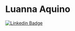 # Luanna Aquino

[![Linkedin Badge](https://img.shields.io/badge/-Luanna%20Aquino-6633cc?style=flat-square&logo=Linkedin&logoColor=white&link=https://www.linkedin.com/in/luanna-aquino/)](https://www.linkedin.com/in/luanna-aquino/) 

<!--
**Luannaaquino/Luannaaquino** is a ✨ _special_ ✨ repository because its `README.md` (this file) appears on your GitHub profile.

Here are some ideas to get you started:
### Hi there 👋
- 🔭 I’m currently working on ...
- 🌱 I’m currently learning ...
- 👯 I’m looking to collaborate on ...
- 🤔 I’m looking for help with ...
- 💬 Ask me about ...
- 📫 How to reach me: ...
- 😄 Pronouns: ...
- ⚡ Fun fact: ...
-->
